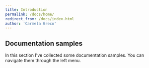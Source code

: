 ```yaml
---
title: Introduction
permalink: /docs/home/
redirect_from: /docs/index.html
author: 'Carmela Greco'
---
```


## Documentation samples

In this section I've collected some documentation samples. You can navigate them through the left menu.
